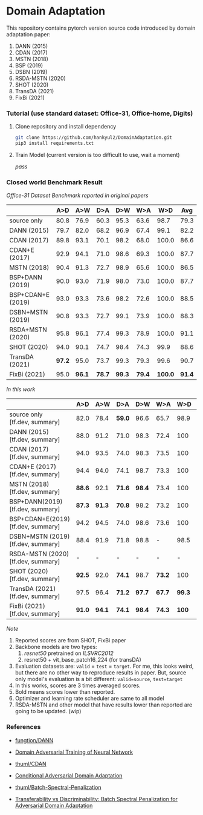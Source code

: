 # Domain Adaptation

This repository contains pytorch version source code introduced by domain adaptation paper:

1. DANN (2015)
2. CDAN (2017)
3. MSTN (2018)
4. BSP (2019)
5. DSBN (2019)
6. RSDA-MSTN (2020)
7. SHOT (2020)
8. TransDA (2021)
9. FixBi (2021)



### Tutorial (use standard dataset: Office-31, Office-home, Digits)

1. Clone repository and install dependency

   ```bash
   git clone https://github.com/hankyul2/DomainAdaptation.git
   pip3 install requirements.txt
   ```

2. Train Model (current version is too difficult to use, wait a moment)

   *pass*



### Closed world Benchmark Result

*Office-31 Dataset Benchmark reported in original papers*

|                   | A>D      | A>W      | D>A      | D>W      | W>A      | W>D       | Avg      |
| ----------------- | -------- | -------- | -------- | -------- | -------- | --------- | -------- |
| source only       | 80.8     | 76.9     | 60.3     | 95.3     | 63.6     | 98.7      | 79.3     |
| DANN (2015)       | 79.7     | 82.0     | 68.2     | 96.9     | 67.4     | 99.1      | 82.2     |
| CDAN (2017)       | 89.8     | 93.1     | 70.1     | 98.2     | 68.0     | 100.0     | 86.6     |
| CDAN+E (2017)     | 92.9     | 94.1     | 71.0     | 98.6     | 69.3     | 100.0     | 87.7     |
| MSTN (2018)       | 90.4     | 91.3     | 72.7     | 98.9     | 65.6     | 100.0     | 86.5     |
| BSP+DANN (2019)   | 90.0     | 93.0     | 71.9     | 98.0     | 73.0     | 100.0     | 87.7     |
| BSP+CDAN+E (2019) | 93.0     | 93.3     | 73.6     | 98.2     | 72.6     | 100.0     | 88.5     |
| DSBN+MSTN (2019)  | 90.8     | 93.3     | 72.7     | 99.1     | 73.9     | 100.0     | 88.3     |
| RSDA+MSTN (2020)  | 95.8     | 96.1     | 77.4     | 99.3     | 78.9     | 100.0     | 91.1     |
| SHOT (2020)       | 94.0     | 90.1     | 74.7     | 98.4     | 74.3     | 99.9      | 88.6     |
| TransDA (2021)    | **97.2** | 95.0     | 73.7     | 99.3     | 79.3     | 99.6      | 90.7     |
| FixBi (2021)      | 95.0     | **96.1** | **78.7** | **99.3** | **79.4** | **100.0** | **91.4** |

*In this work*

|                                         | A>D      | A>W      | D>A      | D>W      | W>A      | W>D      | Avg      |
| --------------------------------------- | -------- | -------- | -------- | -------- | -------- | -------- | -------- |
| source only<br />[tf.dev, summary]      | 82.0     | 78.4     | **59.0** | 96.6     | 65.7     | 98.9     | 80.1     |
| DANN (2015)<br />[tf.dev, summary]      | 88.0     | 91.2     | 71.0     | 98.3     | 72.4     | 100      | 86.8     |
| CDAN (2017)<br />[tf.dev, summary]      | 94.0     | 93.5     | 74.0     | 98.3     | 73.5     | 100      | 88.9     |
| CDAN+E (2017)<br />[tf.dev, summary]    | 94.4     | 94.0     | 74.1     | 98.7     | 73.3     | 100      | 89.1     |
| MSTN (2018)<br />[tf.dev, summary]      | **88.6** | 92.1     | **71.6** | **98.4** | 73.4     | 100      | 87.4     |
| BSP+DANN(2019)<br />[tf.dev, summary]   | **87.3** | **91.3** | **70.8** | 98.2     | 73.2     | 100      | 86.8     |
| BSP+CDAN+E(2019)<br />[tf.dev, summary] | 94.2     | 94.5     | 74.0     | 98.6     | 73.6     | 100      | 89.1     |
| DSBN+MSTN (2019)<br />[tf.dev, summary] | 88.4     | 91.9     | 71.8     | 98.8     | -        | 98.5     | -        |
| RSDA-MSTN (2020)<br />[tf.dev, summary] | -        | -        | -        | -        | -        | -        | -        |
| SHOT (2020)<br />[tf.dev, summary]      | **92.5** | 92.0     | **74.1** | 98.7     | **73.2** | 100      | **88.4** |
| TransDA (2021)<br />[tf.dev, summary]   | 97.5     | 96.4     | **71.2** | **97.7** | **67.7** | **99.3** | **88.3** |
| FixBi (2021)<br />[tf.dev, summary]     | **91.0** | **94.1** | **74.1** | **98.4** | **74.3** | **100**  | **88.7** |

*Note*

1. Reported scores are from SHOT, FixBi paper
2. Backbone models are two types:
   1. *resnet50* pretrained on *ILSVRC2012*
   2. resnet50 + vit_base_patch16_224 (for transDA)
3. Evaluation datasets are:  `valid` = `test` = `target`. For me, this looks weird, but there are no other way to reproduce results in paper. But, source only model's evaluation is a bit different: `valid=source`, `test=target`
4. In this works, scores are 3 times averaged scores.
5. Bold means scores lower than reported.
6. Optimizer and learning rate scheduler are same to all model
7. RSDA-MSTN and other model that have results lower than reported are going to be updated. (wip)



### References

- [fungtion/DANN](https://github.com/fungtion/DANN)
- [Domain Adversarial Training of Neural Network](https://arxiv.org/abs/1505.07818)
- [thuml/CDAN](https://github.com/thuml/CDAN)
- [Conditional Adversarial Domain Adaptation](https://arxiv.org/abs/1705.10667)

- [thuml/Batch-Spectral-Penalization](https://github.com/thuml/Batch-Spectral-Penalization)
- [Transferability vs Discriminability: Batch Spectral Penalization for Adversarial Domain Adaptation](http://proceedings.mlr.press/v97/chen19i.html)